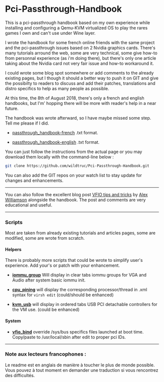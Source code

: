 # Pci-Passthrough-Handbook

This is a pci-passthrough handbook based on my own experience while installing and configuring a Qemu-KVM virtualized OS to play the rares games I own and can't use under Wine layer.

I wrote the handbook for some french online friends with the same project and the pci-passthrough issues based on 2 Nvidia graphics cards. 
There's many tutorials arround the web, some are very technical, some give how-to from personnal experience (as i'm doing there), but there's only one article taking about the Nvidia card not very fair issue and how-to workaround it. 

I could wrote some blog spot somewhere or add comments to the already existing pages, but I though it should a better way to push it on GIT and give the possibilty to readers to discuss and add their patches, translations and distro specifics to help as many people as possible.

At this time, the 8th of August 2018, there's only a french and english handbooks, but I'm' hopping there will be more with reader's help in a near future.

The handbook was wrote afterward, so I have maybe missed some step. Tell me please if I did.

 * [passthrough_handbook-french](passthrough_handbook-french.txt) .txt format.
 
 * [passthrough_handbook-english](passthrough_handbook-english.txt) .txt format.
 
You can just follow the instructions from the actual page or you may download them locally with the command-line below :
```bash
git clone https://github.com/wildtruc/Pci-Passthrough-Handbook.git
```

You can also add the GIT repos on your watch list to stay update for changes and enhancements.

------------------------------------------

You can also follow the excellent blog post [VFIO tips and tricks](http://vfio.blogspot.com/2015/05/vfio-gpu-how-to-series-part-1-hardware.html) by [Alex Williamson](https://www.blogger.com/profile/02071923591707250496) alongside the handbook. The post and comments are very educational and useful.

------------------------------------------
### Scripts
Most are taken from already existing tutorials and articles pages, some are modified, some are wrote from scratch.

#### Helpers
There is probably more scripts that could be wrote to simplify user's experience. Add your's or patch with your enhancement.

 - **[iommu_group](iommu_group.sh)** Will display in clear tabs iommu groups for VGA and Audio after system basic iommu init.
 
 - **[cpu_pining](cpu_pining.sh)** will display the corresponding processor/thread in .xml syntax for ``virsh edit`` (could/should be enhanced)
 
 - **[kvm_usb](kvm_usb.sh)** will display in ordered tabs USB PCI detachable controllers for the VM use. (could be enhanced)

#### System

 - **[vfio_bind](vfio_bind)** override /sys/bus specifics files launched at boot time. Copy/paste to /usr/local/sbin after edit to proper pci IDs.
 
------------------------------------------

### Note aux lecteurs francophones :
Le readme est en anglais de manière à toucher le plus de monde possible. Vous pouvez à tout moment en demander une traduction si vous rencontrez des difficultés.
